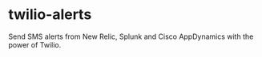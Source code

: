# twilio-alerts
Send SMS alerts from New Relic, Splunk and Cisco AppDynamics with the power of Twilio.
